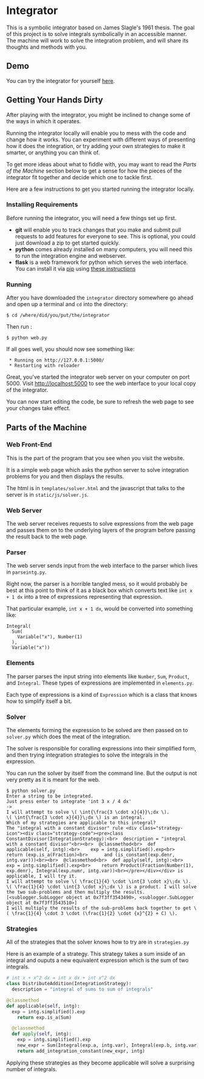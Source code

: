 # Integrator
This is a symbolic integrator based on James Slagle's 1961 thesis.
The goal of this project is to solve integrals symbolically
in an accessible manner.
The machine will work to solve the integration problem, and will share its
thoughts and methods with you.

## Demo
You can try the integrator for yourself [here](http://milessteele.com:5000).

## Getting Your Hands Dirty

After playing with the integrator, you might
be inclined to change some of the ways in which it operates.

Running the integrator locally will enable you to mess
with the code and change how it works.
You can experiment with different ways
of presenting how it does the integration,
or try adding your own strategies to make it smarter,
or anything you can think of.

To get more ideas about what to fiddle with, 
you may want to read the _Parts of the Machine_
section below to get a sense for how the pieces
of the integrator fit together and decide
which one to tackle first.

Here are a few instructions to get you started
running the integrator locally.

### Installing Requirements
Before running the integrator, you will need a few things
set up first.

- __git__ will enable you to track changes that you make
  and submit pull requests to add features for everyone to see.
  This is optional, you could just download a
  zip to get started quickly.
- __python__ comes already installed on many computers, you will
  need this to run the integration engine and webserver.
- __flask__ is a web framework for python which serves
  the web interface. You can install it via
  [pip](http://pip.readthedocs.org/en/latest/installing.html)
  using
  [these instructions](http://flask.pocoo.org/)

### Running
After you have downloaded the `integrator` directory
somewhere go ahead and open up a terminal and
`cd` into the directory:

    $ cd /where/did/you/put/the/integrator

Then run :

    $ python web.py

If all goes well, you should now see something like:

     * Running on http://127.0.0.1:5000/
     * Restarting with reloader

Great, you've started the integrator web server
on your computer on port 5000.
Visit [http://localhost:5000](http://localhost:5000)
to see the web interface to your local copy of the integrator.

You can now start editing the code, be sure to refresh
the web page to see your changes take effect.

## Parts of the Machine

### Web Front-End
This is the part of the program that you see when you visit
the website.

It is a simple web page which asks the python server
to solve integration problems for you and then displays
the results.

The html is in
`templates/solver.html`
and the javascript that talks to the server is in
`static/js/solver.js`.

### Web Server
The web server receives requests to solve expressions from
the web page and passes them on to the underlying layers
of the program before passing the result back to the web page.

### Parser
The web server sends input from the web interface to the parser
which lives in `parseintg.py`.

Right now, the parser is a horrible tangled mess, so it
would probably be best at this point to think of it as a black
box which converts text like `int x + 1 dx` into a
tree of expressions representing that expression.

That particular example, `int x + 1 dx`,
would be converted into something like:

    Integral(
      Sum(
        Variable("x"), Number(1)
      ),
      Variable("x"))

### Elements
The parser parses the input string into elements
like `Number`, `Sum`, `Product`, and `Integral`.
These types of expressions are implemented in `elements.py`.

Each type of expressions is a kind of `Expression`
which is a class that knows how to simplify itself a bit.

### Solver
The elements forming the expression to be solved
are then passed on to `solver.py` which does
the meat of the integration.

The solver is responsible for coralling expressions
into their simplified form, and then trying integration
strategies to solve the integrals in the expression.

You can run the solver by itself from the command line.
But the output is not very pretty as it is meant for the web.

    $ python solver.py
    Enter a string to be integrated.
    Just press enter to integrate 'int 3 x / 4 dx'
    -> 
    I will attempt to solve \( \int{\frac{3 \cdot x}{4}}\;dx \).
    \( \int{\frac{3 \cdot x}{4}}\;dx \) is an integral.
    Which of my strategies are applicable to this integral?
    The "integral with a constant divisor" rule <div class="strategy-icon"><div class="strategy-code"><pre>class ConstantDivisor(IntegrationStrategy):<br>  description = "integral with a constant divisor"<br><br>  @classmethod<br>  def applicable(self, intg):<br>    exp = intg.simplified().exp<br>    return (exp.is_a(Fraction)<br>      and (is_constant(exp.denr, intg.var)))<br><br>  @classmethod<br>  def apply(self, intg):<br>    exp = intg.simplified().exp<br>    return Product(Fraction(Number(1), exp.denr), Integral(exp.numr, intg.var))<br></pre></div></div> is applicable, I will try it.
    I will attempt to solve \( \frac{1}{4} \cdot \int{3 \cdot x}\;dx \).
    \( \frac{1}{4} \cdot \int{3 \cdot x}\;dx \) is a product. I will solve the two sub-problems and then multiply the results.
    [<sublogger.SubLogger object at 0x7f3ff3543490>, <sublogger.SubLogger object at 0x7f3ff3543510>]
    I will multiply the results of the sub-problems back together to get \( \frac{1}{4} \cdot 3 \cdot (\frac{1}{2} \cdot {x}^{2} + C) \).


### Strategies
All of the strategies that the solver knows how to
try are in `strategies.py`

Here is an example of a strategy.
This strategy takes a sum inside of an integral
and ouputs a new equivalent expression which
is the sum of two integrals.

```python
# int x + x^2 dx = int x dx + int x^2 dx
class DistributeAddition(IntegrationStrategy):
  description = "integral of sums to sum of integrals"

@classmethod
def applicable(self, intg):
  exp = intg.simplified().exp
    return exp.is_a(Sum)

  @classmethod
  def apply(self, intg):
    exp = intg.simplified().exp
    new_expr = Sum(Integral(exp.a, intg.var), Integral(exp.b, intg.var))
    return add_integration_constant(new_expr, intg)
```

Applying these strategies as they become applicable
will solve a surprising number of integrals.
